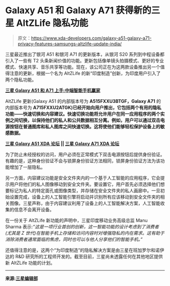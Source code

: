 # Galaxy A51 和 Galaxy A71 获得新的三星 AltZLife 隐私功能

> 原文：<https://www.xda-developers.com/galaxy-a51-galaxy-a71-privacy-features-samsungs-altzlife-update-india/>

三星最近推出了银河 A51 和银河 A71 的更新版本，从银河 S20 系列到中程设备都引入了一些有 T2 头条新闻价值的功能。更新包括像单镜头拍摄模式、更好的专业模式、快速共享、音乐共享等功能。现在，该公司正在为这两款设备推出另一个值得注意的更新，根据一个名为 AltZLife 的新“印度制造”创新，为印度用户引入了两个隐私功能。

**[三星 Galaxy A51 和 A71 上手:中端智能手机赢家](https://www.xda-developers.com/samsung-galaxy-a51-and-a71-hands-on-mid-range-smartphone-winners/)**

AltZLife 更新(Galaxy A51 的内部版本号为 **A515FXXU3BTGF，Galaxy A71** 的内部版本号为 **A715FXXU2ATGK)已经开始向用户推出，它包括两个有用的隐私功能——快速切换和内容建议。快速切换功能将允许用户在同一应用程序的两个实例之间切换，以保持他们的私人和公共数据相互分离。例如，用户可以通过双击电源按钮在普通图库和私人图库之间快速切换。这将使他们能够轻松保护设备上的敏感数据。**

**[三星 Galaxy A51 XDA 论坛](https://forum.xda-developers.com/galaxy-a51) || [三星 Galaxy A71 XDA 论坛](https://forum.xda-developers.com/galaxy-a71)**

为了防止未经授权的访问，用户必须在正常模式下双击电源按钮后提供身份验证。有趣的是，这种身份验证不会与锁屏身份验证方法相同，锁屏身份验证方法为该功能增加了一层隐私。

另一方面，内容建议功能是安全文件夹内的一个基于人工智能的应用程序，它会提示用户将他们的私人图像移动到安全文件夹。要设置它，用户首先必须选择他们想要标记为私人的特定面孔或图像类型，并存储在安全文件夹的私人画廊中。一旦初始设置完成，设备上的人工智能引擎将启动并识别所有应该移动到安全文件夹的相关图像。三星声称，由于内容建议利用了设备上的人工智能解决方案，人工智能收集的信息不会离开设备。

在一份关于 AltZLife 新功能的声明中，三星印度移动业务高级总监 Manu Sharma 表示:*“这是一项行业首创的创新，这一智能功能的设计考虑到了消费者(尤其是 Z 世代)在智能手机上存储和访问内容时对增强隐私的内在需求。这有助于消除消费者通常面临的焦虑，同时也可以与他人分享他们的智能手机。”*

还值得注意的是，这两个“为印度制造”的隐私解决方案是由三星在班加罗尔和诺伊达的 R&D 研究所的工程师开发的。截至目前，三星尚未透露任何在其他地区提供新 AltZLife 功能的计划。

* * *

**来源:[三星编辑部](https://news.samsung.com/in/samsung-launches-the-ultimate-private-mode-for-your-smartphone-introducing-altzlife-on-galaxy-a71-galaxy-a51)**